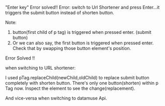 
"Enter key" Error solved!!
Error: switch to Url Shortener and press Enter...it triggers the submit button instead of shorten button. 

Note:
1. button(first child of p tag) is triggered when pressed enter. (submit button)
2. Or we can also say, the first button is triggered when pressed enter. Check that by swapping those button element's position.

Error Solved !!

when switching to URL shortener:

I used pTag.replaceChild(newChild,oldChild) to replace submit button completely with shorten button. There's only one button(shorten) within p Tag now. Inspect the element to see the change(replacement).

And vice-versa when switching to datamuse Api.
